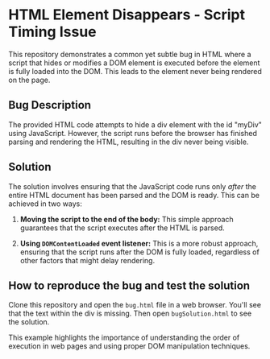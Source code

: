 # HTML Element Disappears - Script Timing Issue

This repository demonstrates a common yet subtle bug in HTML where a script that hides or modifies a DOM element is executed before the element is fully loaded into the DOM. This leads to the element never being rendered on the page.

## Bug Description
The provided HTML code attempts to hide a div element with the id "myDiv" using JavaScript.  However, the script runs before the browser has finished parsing and rendering the HTML, resulting in the div never being visible. 

## Solution
The solution involves ensuring that the JavaScript code runs only *after* the entire HTML document has been parsed and the DOM is ready.  This can be achieved in two ways:

1. **Moving the script to the end of the body:** This simple approach guarantees that the script executes after the HTML is parsed.

2. **Using `DOMContentLoaded` event listener:**  This is a more robust approach, ensuring that the script runs after the DOM is fully loaded, regardless of other factors that might delay rendering.

## How to reproduce the bug and test the solution

Clone this repository and open the `bug.html` file in a web browser. You'll see that the text within the div is missing. Then open `bugSolution.html` to see the solution. 

This example highlights the importance of understanding the order of execution in web pages and using proper DOM manipulation techniques.